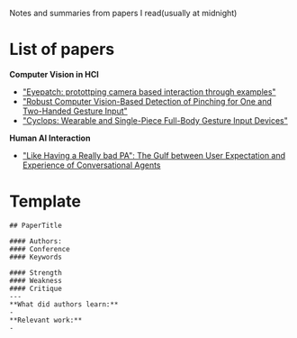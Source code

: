 Notes and summaries from papers I read(usually at midnight)

# List of papers
**Computer Vision in HCI**
- ["Eyepatch: protottping camera based interaction through examples"](https://nalinc.github.io/the-midnight-paper/papers/Eyepatch_Prototyping_Camera_based_Interact_on_through_examples)
- ["Robust Computer Vision-Based Detection of Pinching for One and Two-Handed Gesture Input"](https://nalinc.github.io/the-midnight-paper/papers/Robust_CV_Based_Detection_of_Pinching)
- ["Cyclops: Wearable and Single-Piece Full-Body Gesture Input Devices"](https://nalinc.github.io/the-midnight-paper/papers/Cyclops:Full_Body_Gesture_Input_Devices.md)

**Human AI Interaction**
- ["Like Having a Really bad PA": The Gulf between User Expectation and Experience of Conversational Agents](https://nalinc.github.io/the-midnight-paper/papers/The_Gulf_between_User_Expectation_and_Experience_of_Conversational_Agents)



# Template
```
## PaperTitle

#### Authors: 
#### Conference
#### Keywords

#### Strength
#### Weakness
#### Critique
---
**What did authors learn:**
-
**Relevant work:**
-
```

